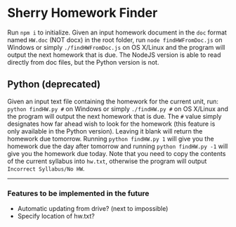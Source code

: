 # Sherry Homework Finder

Run `npm i` to initialize. Given an input homework document in the `doc` format named `HW.doc` (NOT docx) in the root folder, run `node findHWFromDoc.js` on Windows or simply `./findHWFromDoc.js` on OS X/Linux and the program will output the next homework that is due. The NodeJS version is able to read directly from doc files, but the Python version is not.

## Python (deprecated)
Given an input text file containing the homework for the current unit, run:  
`python findHW.py #` on Windows or simply `./findHW.py #` on OS X/Linux and the program will output the next homework that is due. The `#` value simply designates how far ahead wish to look for the homework (this feature is only available in the Python version). Leaving it blank will return the homework due tomorrow. Running `python findHW.py 1` will give you the homework due the day after tomorrow and running `python findHW.py -1` will give you the homework due today. Note that you need to copy the contents of the current syllabus into `hw.txt`, otherwise the program will output `Incorrect Syllabus/No HW`.

---
### Features to be implemented in the future
* Automatic updating from drive? (next to impossible)
* Specify location of hw.txt?
